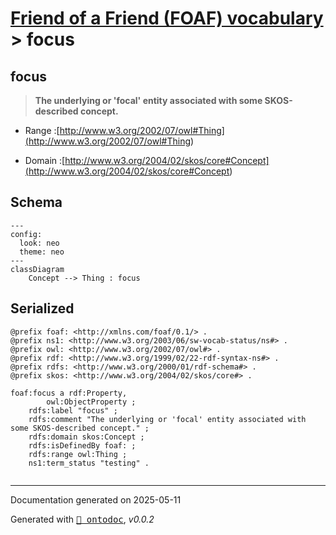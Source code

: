 # [Friend of a Friend (FOAF) vocabulary](../homepage.md) > focus

## focus

> **The underlying or 'focal' entity associated with some SKOS-described concept.**

- Range :[http://www.w3.org/2002/07/owl#Thing](<http://www.w3.org/2002/07/owl#Thing>)

- Domain :[http://www.w3.org/2004/02/skos/core#Concept](<http://www.w3.org/2004/02/skos/core#Concept>)

## Schema

```mermaid
---
config:
  look: neo
  theme: neo
---
classDiagram
    Concept --> Thing : focus
```

## Serialized

```ttl
@prefix foaf: <http://xmlns.com/foaf/0.1/> .
@prefix ns1: <http://www.w3.org/2003/06/sw-vocab-status/ns#> .
@prefix owl: <http://www.w3.org/2002/07/owl#> .
@prefix rdf: <http://www.w3.org/1999/02/22-rdf-syntax-ns#> .
@prefix rdfs: <http://www.w3.org/2000/01/rdf-schema#> .
@prefix skos: <http://www.w3.org/2004/02/skos/core#> .

foaf:focus a rdf:Property,
        owl:ObjectProperty ;
    rdfs:label "focus" ;
    rdfs:comment "The underlying or 'focal' entity associated with some SKOS-described concept." ;
    rdfs:domain skos:Concept ;
    rdfs:isDefinedBy foaf: ;
    rdfs:range owl:Thing ;
    ns1:term_status "testing" .


```

---

Documentation generated on 2025-05-11

Generated with <kbd>[📑 ontodoc](https://github.com/StephaneBranly/ontodoc)</kbd>, *v0.0.2*